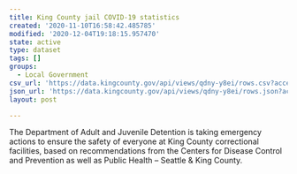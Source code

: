 ```yaml
---
title: King County jail COVID-19 statistics
created: '2020-11-10T16:58:42.485785'
modified: '2020-12-04T19:18:15.957470'
state: active
type: dataset
tags: []
groups:
  - Local Government
csv_url: 'https://data.kingcounty.gov/api/views/qdny-y8ei/rows.csv?accessType=DOWNLOAD'
json_url: 'https://data.kingcounty.gov/api/views/qdny-y8ei/rows.json?accessType=DOWNLOAD'
layout: post

---
```

The Department of Adult and Juvenile Detention is taking emergency actions to ensure the safety of everyone at King County correctional facilities, based on recommendations from the Centers for Disease Control and Prevention as well as Public Health – Seattle & King County.
